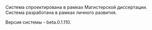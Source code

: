 <p class="lead">
	Система спроектирована в рамках Магистерской диссертации.<br>
	Система разработана в рамках личного развития.
</p>
<p>
	Версия системы - beta.0.1.110.
</p>